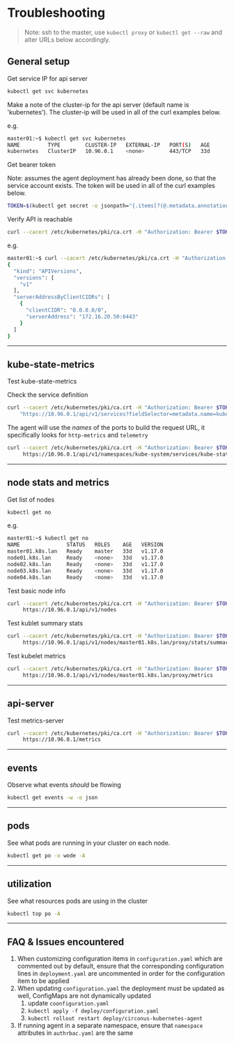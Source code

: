# Troubleshooting

>Note: ssh to the master, use `kubectl proxy` or `kubectl get --raw` and alter URLs below accordingly.

## General setup

Get service IP for api server

```sh
kubectl get svc kubernetes
```

Make a note of the cluster-ip for the api server (default name is 'kubernetes'). The cluster-ip will be used in all of the curl examples below.

e.g.

```sh
master01:~$ kubectl get svc kubernetes
NAME         TYPE        CLUSTER-IP   EXTERNAL-IP   PORT(S)   AGE
kubernetes   ClusterIP   10.96.0.1    <none>        443/TCP   33d
```

Get bearer token

Note: assumes the agent deployment has already been done, so that the service account exists. The token will be used in all of the curl examples below.

```sh
TOKEN=$(kubectl get secret -o jsonpath="{.items[?(@.metadata.annotations['kubernetes\.io/service-account\.name']=='circonus-kubernetes-agent')].data.token}"|base64 -d)
```

Verify API is reachable

```sh
curl --cacert /etc/kubernetes/pki/ca.crt -H "Authorization: Bearer $TOKEN" https://10.96.0.1/api
```

e.g.

```sh
master01:~$ curl --cacert /etc/kubernetes/pki/ca.crt -H "Authorization: Bearer $TOKEN" https://10.96.0.1/api
{
  "kind": "APIVersions",
  "versions": [
    "v1"
  ],
  "serverAddressByClientCIDRs": [
    {
      "clientCIDR": "0.0.0.0/0",
      "serverAddress": "172.16.20.50:6443"
    }
  ]
}
```

---

## kube-state-metrics

Test kube-state-metrics

Check the service definition

```sh
curl --cacert /etc/kubernetes/pki/ca.crt -H "Authorization: Bearer $TOKEN" \
    "https://10.96.0.1/api/v1/services?fieldSelector=metadata.name=kube-state-metrics"
```

The agent will use the _names_ of the ports to build the request URL, it specifically looks for `http-metrics` and `telemetry`

```sh
curl --cacert /etc/kubernetes/pki/ca.crt -H "Authorization: Bearer $TOKEN" \
     https://10.96.0.1/api/v1/namespaces/kube-system/services/kube-state-metrics:http-metrics/proxy/metrics
```

---

## node stats and metrics

Get list of nodes

```sh
kubectl get no
```

e.g.

```sh
master01:~$ kubectl get no
NAME               STATUS   ROLES    AGE   VERSION
master01.k8s.lan   Ready    master   33d   v1.17.0
node01.k8s.lan     Ready    <none>   33d   v1.17.0
node02.k8s.lan     Ready    <none>   33d   v1.17.0
node03.k8s.lan     Ready    <none>   33d   v1.17.0
node04.k8s.lan     Ready    <none>   33d   v1.17.0
```

Test basic node info

```sh
curl --cacert /etc/kubernetes/pki/ca.crt -H "Authorization: Bearer $TOKEN" \
     https://10.96.0.1/api/v1/nodes
```

Test kublet summary stats

```sh
curl --cacert /etc/kubernetes/pki/ca.crt -H "Authorization: Bearer $TOKEN" \
     https://10.96.0.1/api/v1/nodes/master01.k8s.lan/proxy/stats/summary
```

Test kubelet metrics

```sh
curl --cacert /etc/kubernetes/pki/ca.crt -H "Authorization: Bearer $TOKEN" \
     https://10.96.0.1/api/v1/nodes/master01.k8s.lan/proxy/metrics
```

---

## api-server

Test metrics-server

```sh
curl --cacert /etc/kubernetes/pki/ca.crt -H "Authorization: Bearer $TOKEN" \
     https://10.96.0.1/metrics
```

---

## events

Observe what events _should_ be flowing

```sh
kubectl get events -w -o json
```

---

## pods

See what pods are running in your cluster on each node.

```sh
kubectl get po -o wode -A
```

---

## utilization

See what resources pods are using in the cluster

```sh
kubectl top po -A
```

---

## FAQ & Issues encountered

1. When customizing configuration items in `configuration.yaml` which are commented out by default, ensure that the corresponding configuration lines in `deployment.yaml` are uncommented in order for the configuration item to be applied
1. When updating `configuration.yaml` the deployment must be updated as well, ConfigMaps are not dynamically updated
    1. update `coonfiguration.yaml`
    1. `kubectl apply -f deploy/configuration.yaml`
    1. `kubectl rollout restart deploy/circonus-kubernetes-agent`
1. If running agent in a separate namespace, ensure that `namespace` attributes in `authrbac.yaml` are the same
